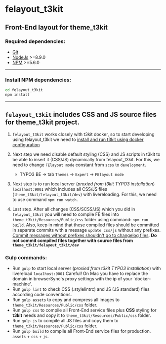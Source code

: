 # felayout_t3kit

## Front-End layout for **theme_t3kit**

### Required dependencies:

- [Git](https://git-scm.com/)
- [NodeJs](http://nodejs.org/) >=8.9.0
- [NPM](https://github.com/npm/npm) >=5.6.0

***

### Install NPM dependencies:

```bash
cd felayout_t3kit
npm install
```

***

## `felayout_t3kit` includes CSS and JS source files for theme_t3kit project.

1. `felayout_t3kit` works closely with t3kit docker, so to start developing using felayout_t3kit we need to [install and run t3kit using docker configuration](https://github.com/t3kit/t3kit#development)

2. Next step we need disable default styling (CSS) and JS scripts in t3kit to be able to insert it (CSS/JS) dynamically from felayout_t3kit. For this, we need to change `FElayout mode` constant from `scss` to `development`.
   * TYPO3 BE -> tab `Themes` -> `Expert` -> `FElayout mode`

3. Next step is to run local server (_proxied from t3kit TYPO3 installation_) `localhost:9001` which includes all CSS/JS files (`theme_t3kit/felayout_t3kit/dev`) with livereloading. For this, we need to use command `npm run watch`.

4. Last step. After all changes (CSS/SCSS/JS) which you did in `felayout_t3kit` you will need to compile FE files into `theme_t3kit/Resources/Public/css` folder using command: `npm run build`. Also, keep in mind that these compiled files should be committed in separate commits with a message `update css/js` without any prefixes. [Commit messages without prefixes shouldn't go to changelog files](https://github.com/t3kit/t3kit/blob/master/CONTRIBUTING.md#labels). **Do not commit compiled files together with source files from `theme_t3kit/felayout_t3kit/dev`**



### Gulp commands:

- Run `gulp` to start local server (_proxied from t3kit TYPO3 installation_) with livereload `localhost:9001`
  Careful! On Mac you have to replace the domain in browserSync's proxy settings with the ip of your `docker-machine'.
- Run `gulp lint` to check CSS (.stylelintrc) and JS (JS standard) files according code conventions.
- Run `gulp assets` to copy and compress all images to `theme_t3kit/Resources/Public/css` folder.
- Run `gulp css` to compile all Front-End service files plus **CSS** styling for **t3kit** needs and copy it to `theme_t3kit/Resources/Public/css` folder.
- Run `gulp js` to compile all JS files and copy them to `theme_t3kit/Resources/Public/css` folder.
- Run `gulp build` to compile all Front-End service files for production.  `assets` + `css` + `js`.
